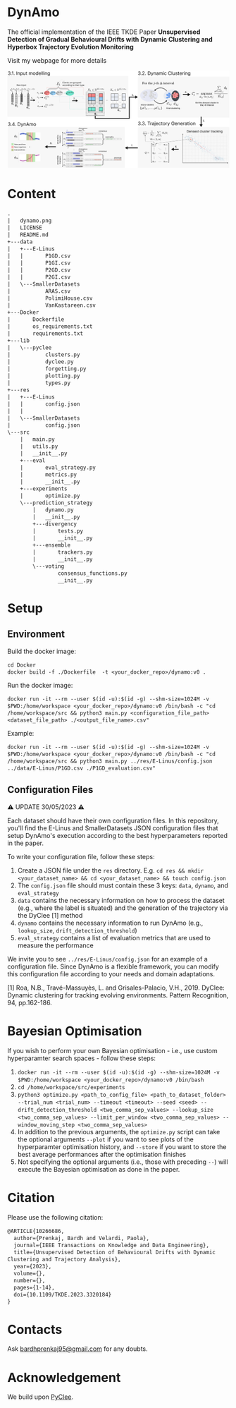 # DynAmo

The official implementation of the IEEE TKDE Paper <b>Unsupervised Detection of Gradual Behavioural Drifts with Dynamic Clustering and Hyperbox Trajectory Evolution Monitoring
</b>

Visit my webpage for more details

![DynAmo](dynamo.jpg?raw=true "DynAmo workflow")

# Content
```
.
|   dynamo.png
|   LICENSE
|   README.md
+---data
|   +---E-Linus
|   |       P1GD.csv
|   |       P1GI.csv
|   |       P2GD.csv
|   |       P2GI.csv     
|   \---SmallerDatasets
|           ARAS.csv
|           PolimiHouse.csv
|           VanKastareen.csv
+---Docker
|       Dockerfile
|       os_requirements.txt
|       requirements.txt 
+---lib
|   \---pyclee
|           clusters.py
|           dyclee.py
|           forgetting.py
|           plotting.py
|           types.py       
+---res
|   +---E-Linus
|   |       config.json
|   |       
|   \---SmallerDatasets
|           config.json      
\---src
    |   main.py
    |   utils.py
    |   __init__.py
    +---eval
    |       eval_strategy.py
    |       metrics.py
    |       __init__.py  
    +---experiments
    |       optimize.py    
    \---prediction_strategy
        |   dynamo.py
        |   __init__.py
        +---divergency
        |       tests.py
        |       __init__.py 
        +---ensemble
        |       trackers.py
        |       __init__.py    
        \---voting
                consensus_functions.py
                __init__.py
```

# Setup
## Environment

Build the docker image:
```
cd Docker
docker build -f ./Dockerfile  -t <your_docker_repo>/dynamo:v0 .
```

Run the docker image:
```
docker run -it --rm --user $(id -u):$(id -g) --shm-size=1024M -v $PWD:/home/workspace <your_docker_repo>/dynamo:v0 /bin/bash -c "cd /home/workspace/src && python3 main.py <configuration_file_path> <dataset_file_path> ./<output_file_name>.csv"
```
Example:
```
docker run -it --rm --user $(id -u):$(id -g) --shm-size=1024M -v $PWD:/home/workspace <your_docker_repo>/dynamo:v0 /bin/bash -c "cd /home/workspace/src && python3 main.py ../res/E-Linus/config.json ../data/E-Linus/P1GD.csv ./P1GD_evaluation.csv"
```

## Configuration Files
⚠️ UPDATE 30/05/2023 ⚠️

Each dataset should have their own configuration files. In this repository, you'll find the E-Linus and SmallerDatasets JSON configuration files that setup DynAmo's execution according to the best hyperparameters reported in the paper.

To write your configuration file, follow these steps:

1. Create a JSON file under the ```res``` directory. E.g. ```cd res && mkdir <your_dataset_name> && cd <your_dataset_name> && touch config.json```
2. The ```config.json``` file should must contain these 3 keys: ```data```, ```dynamo```, and ```eval_strategy```
3. ```data``` contains the necessary information on how to process the dataset (e.g., where the label is situated) and the generation of the trajectory via the DyClee [1] method
4. ```dynamo``` contains the necessary information to run DynAmo (e.g., ```lookup_size```, ```drift_detection_threshold```)
5. ```eval_strategy``` contains a list of evaluation metrics that are used to measure the performance

We invite you to see ```../res/E-Linus/config.json``` for an example of a configuration file. Since DynAmo is a flexible framework, you can modify this configuration file according to your needs and domain adaptations.

[1] Roa, N.B., Travé-Massuyès, L. and Grisales-Palacio, V.H., 2019. DyClee: Dynamic clustering for tracking evolving environments. Pattern Recognition, 94, pp.162-186.

# Bayesian Optimisation
If you wish to perform your own Bayesian optimisation - i.e., use custom hyperparamter search spaces - follow these steps:

1. ```docker run -it --rm --user $(id -u):$(id -g) --shm-size=1024M -v $PWD:/home/workspace <your_docker_repo>/dynamo:v0 /bin/bash```
2. ```cd /home/workspace/src/experiments```
3. ```python3 optimize.py <path_to_config_file> <path_to_dataset_folder> --trial_num <trial_num> --timeout <timeout> --seed <seed> --drift_detection_threshold <two_comma_sep_values> --lookup_size <two_comma_sep_values> --limit_per_window <two_comma_sep_values> --window_moving_step <two_comma_sep_values>```
4. In addition to the previous arguments, the ```optimize.py``` script can take the optional arguments ```--plot``` if you want to see plots of the hyperparamter optimisation history, and ```--store``` if you want to store the best average performances after the optimisation finishes
5. Not specifying the optional arguments (i.e., those with preceding ```--```) will execute the Bayesian optimisation as done in the paper.

# Citation
Please use the following citation:
```
@ARTICLE{10266686,
  author={Prenkaj, Bardh and Velardi, Paola},
  journal={IEEE Transactions on Knowledge and Data Engineering}, 
  title={Unsupervised Detection of Behavioural Drifts with Dynamic Clustering and Trajectory Analysis}, 
  year={2023},
  volume={},
  number={},
  pages={1-14},
  doi={10.1109/TKDE.2023.3320184}
}
```

# Contacts
Ask <a href="mailto:bardhprenkaj95@gmail.com">bardhprenkaj95@gmail.com</a> for any doubts.

# Acknowledgement
We build upon <a href="https://github.com/harenbrs/pyclee">PyClee</a>.
